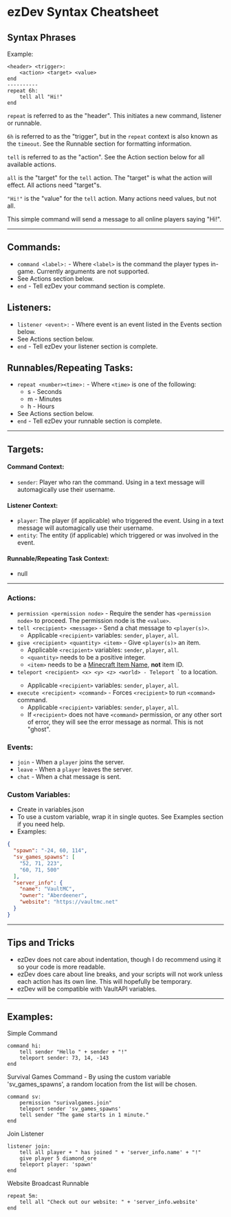 # ezDev Syntax Cheatsheet

## Syntax Phrases
Example:
```
<header> <trigger>:
    <action> <target> <value>
end
----------
repeat 6h:
    tell all "Hi!"
end
```
`repeat` is referred to as the "header". This initiates a new command, listener or runnable.

`6h` is referred to as the "trigger", but in the `repeat` context is also known as the `timeout`. See the Runnable section for formatting information.

`tell` is referred to as the "action". See the Action section below for all available actions.

`all` is the "target" for the `tell` action. The "target" is what the action will effect. All actions need "target"s.

`"Hi!"` is the "value" for the `tell` action. Many actions need values, but not all.

This simple command will send a message to all online players saying "Hi!".

---

## Commands:

- `command <label>:` - Where `<label>` is the command the player types in-game.
Currently arguments are not supported.
- See Actions section below.
- `end` - Tell ezDev your command section is complete.

## Listeners:
- `listener <event>:` - Where event is an event listed in the Events section below.
- See Actions section below.
- `end` - Tell ezDev your listener section is complete.

## Runnables/Repeating Tasks:
- `repeat <number><time>:` - Where `<time>` is one of the following:
    - s - Seconds
    - m - Minutes
    - h - Hours
- See Actions section below.
- `end` - Tell ezDev your runnable section is complete.

---

## Targets:

#### Command Context:
- `sender`: Player who ran the command. Using in a text message will automagically use their username.

#### Listener Context:
- `player`: The player (if applicable) who triggered the event. Using in a text message will automagically use their username.
- `entity`: The entity (if applicable) which triggered or was involved in the event.

#### Runnable/Repeating Task Context:
- null

---

### Actions:
- `permission <permission node>` - Require the sender has `<permission node>` to proceed. The permission node is the `<value>`.
- `tell <recipient> <message>` - Send a chat message to `<player(s)>`. 
    - Applicable `<recipient>` variables: `sender`, `player`, `all`.
- `give <recipient> <quantity> <item>` - Give `<player(s)>` an item.
    - Applicable `<recipient>` variables: `sender`, `player`, `all`.
    - `<quantity>` needs to be a positive integer.
    - `<item>` needs to be a [Minecraft Item Name](https://minecraft-ids.grahamedgecombe.com/), **not** item ID.
- `teleport <recipient> <x> <y> <z> <world> - Teleport `<recipient>` to a location.
    - Applicable `<recipient>` variables: `sender`, `player`, `all`.
- `execute <recipient> <command>` - Forces `<recipient>` to run `<command>` command.
    - Applicable `<recipient>` variables: `sender`, `player`, `all`.
    - If `<recipient>` does not have `<command>` permission, or any other sort of error, they will see the error message as normal. This is not "ghost".    

### Events:
- `join` - When a `player` joins the server.
- `leave` - When a `player` leaves the server.
- `chat` - When a chat message is sent.

### Custom Variables:
- Create in variables.json
- To use a custom variable, wrap it in single quotes. See Examples section if you need help.
- Examples:
```json
{
  "spawn": "-24, 60, 114",
  "sv_games_spawns": [
    "52, 71, 223",
    "60, 71, 500"
  ],
  "server_info": {
    "name": "VaultMC",
    "owner": "Aberdeener",
    "website": "https://vaultmc.net"
  }
}
```

---

## Tips and Tricks

- ezDev does not care about indentation, though I do recommend using it so your code is more readable.
- ezDev does care about line breaks, and your scripts will not work unless each action has its own line. This will hopefully be temporary.
- ezDev will be compatible with VaultAPI variables.

---

## Examples:

Simple Command
```
command hi:
    tell sender "Hello " + sender + "!"
    teleport sender: 73, 14, -143
end
```
Survival Games Command - By using the custom variable 'sv_games_spawns', a random location from the list will be chosen.
```
command sv:
    permission "surivalgames.join"
    teleport sender 'sv_games_spawns'
    tell sender "The game starts in 1 minute."
end
```
Join Listener
```
listener join:
    tell all player + " has joined " + 'server_info.name' + "!"
    give player 5 diamond_ore
    teleport player: 'spawn'
end
```
Website Broadcast Runnable
```
repeat 5m:
    tell all "Check out our website: " + 'server_info.website'
end
```

